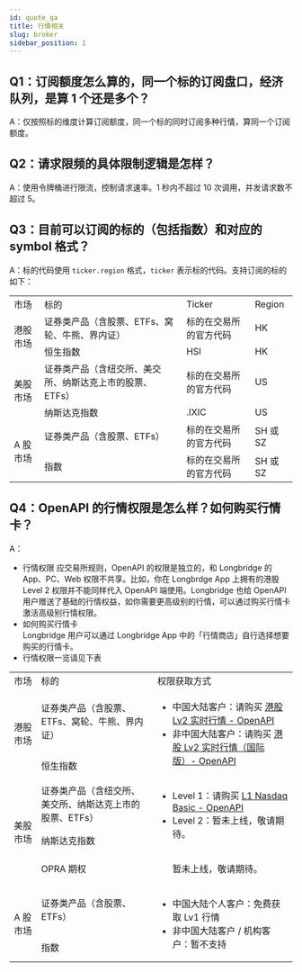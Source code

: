 ```yaml
---
id: quote_qa
title: 行情相关
slug: broker
sidebar_position: 1
---
```


## Q1：订阅额度怎么算的，同一个标的订阅盘口，经济队列，是算 1 个还是多个？

A：仅按照标的维度计算订阅额度，同一个标的同时订阅多种行情，算同一个订阅额度。

## Q2：请求限频的具体限制逻辑是怎样？

A：使用令牌桶进行限流，控制请求速率。1 秒内不超过 10 次调用，并发请求数不超过 5。

## Q3：目前可以订阅的标的（包括指数）和对应的 symbol 格式？

A：标的代码使用 `ticker.region` 格式，`ticker` 表示标的代码。支持订阅的标的如下：

<table>
    <tr>
        <td>市场</td>
        <td>标的</td>
        <td>Ticker</td>
        <td>Region</td>
    </tr>
    <tr>
        <td rowspan="2">港股市场</td>
        <td>证券类产品（含股票、ETFs、窝轮、牛熊、界内证）</td>
        <td>标的在交易所的官方代码</td>
        <td>HK</td>
    </tr>
    <tr>
        <td>恒生指数</td>
        <td>HSI</td>
        <td>HK</td>
    </tr>
    <tr>
        <td rowspan="2">美股市场</td>
        <td>证券类产品（含纽交所、美交所、纳斯达克上市的股票、ETFs）</td>
        <td>标的在交易所的官方代码</td>
        <td>US</td>
    </tr>
    <tr>
        <td>纳斯达克指数</td>
        <td>.IXIC</td>
        <td>US</td>
    </tr>
    <tr>
        <td rowspan="2">A 股市场</td>
        <td>证券类产品（含股票、ETFs）</td>
        <td>标的在交易所的官方代码</td>
        <td>SH 或 SZ</td>
    </tr>
    <tr>
        <td>指数</td>
        <td>标的在交易所的官方代码</td>
        <td>SH 或 SZ</td>
    </tr>
</table>

## Q4：OpenAPI 的行情权限是怎么样？如何购买行情卡？

A：

- 行情权限
  应交易所规则，OpenAPI 的权限是独立的，和 Longbridge 的 App、PC、Web 权限不共享。比如，你在 Longbrdge App 上拥有的港股 Level 2 权限并不能同样代入 OpenAPI 端使用。Longbridge 也给 OpenAPI 用户赠送了基础的行情权益，如你需要更高级别的行情，可以通过购买行情卡激活高级别行情权限。
- 如何购买行情卡  
  Longbridge 用户可以通过 Longbridge App 中的「行情商店」自行选择想要购买的行情卡。
- 行情权限一览请见下表
<table>
    <tr>
        <td>市场</td>
        <td>标的</td>
        <td>权限获取方式</td>
    </tr>
    <tr>
        <td rowspan="2">港股市场</td>
        <td>证券类产品（含股票、ETFs、窝轮、牛熊、界内证）</td>
        <td rowspan="2">
            <ul>
            <li>中国大陆客户：请购买 <font color="red"><a href="https://activity.lbkrs.com/spa/mall?market=HK">港股 Lv2 实时行情 - OpenAPI</a></font></li>
            <li>非中国大陆客户：请购买 <font color="red"><a href="https://activity.lbkrs.com/spa/mall?market=HK">港股 Lv2 实时行情（国际版）- OpenAPI</a></font></li>
            </ul>
        </td>
    </tr>
    <tr>
        <td>恒生指数</td>
    </tr>
    <tr>
        <td rowspan="3">美股市场</td>
        <td>证券类产品（含纽交所、美交所、纳斯达克上市的股票、ETFs）</td>
        <td rowspan="2">
            <ul>
            <li>Level 1：请购买 <font color="red"><a href="https://activity.lbkrs.com/spa/mall?market=US">L1 Nasdaq Basic - OpenAPI</a></font></li>
            <li>Level 2：暂未上线，敬请期待。</li>
            </ul>
        </td>
    </tr>
    <tr>
        <td>纳斯达克指数</td>
    </tr>
    <tr>
        <td>OPRA 期权</td>
        <td>
            <ul>
            暂未上线，敬请期待。
            </ul>
        </td>
    </tr>
    <tr>
        <td rowspan="2">A 股市场</td>
        <td>证券类产品（含股票、ETFs）</td>
        <td rowspan="2">
        <ul>
            <li>中国大陆个人客户：免费获取 Lv1 行情</li>
            <li>非中国大陆客户 / 机构客户：暂不支持</li>
        </ul>
        </td>
    </tr>
    <tr>
        <td>指数</td>
    </tr>
</table>
